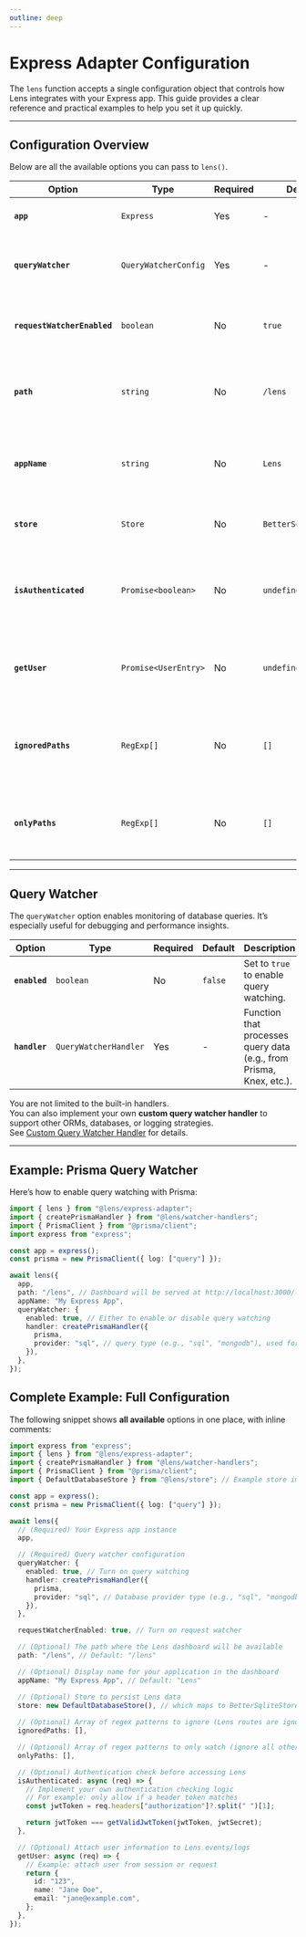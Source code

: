 ```yaml
---
outline: deep
---
```


# Express Adapter Configuration

The `lens` function accepts a single configuration object that controls how Lens integrates with your Express app. This guide provides a clear reference and practical examples to help you set it up quickly.

---

## Configuration Overview

Below are all the available options you can pass to `lens()`.

| Option            | Type                    | Required | Default             | Description                                                                 |
| ----------------- | ----------------------- | -------- | ------------------- | --------------------------------------------------------------------------- |
| **`app`**         | `Express`               | Yes      | -                   | Your Express application instance.                                          |
| **`queryWatcher`**| `QueryWatcherConfig`    | Yes      | -                   | Configuration for the database query watcher.                               |
| **`requestWatcherEnabled`**        | `boolean`                | No       | `true`             |  Weither to enable request watcher or not.                    |
| **`path`**        | `string`                | No       | `/lens`             | The URL path where the Lens dashboard will be available.                    |
| **`appName`**     | `string`                | No       | `Lens`              | The display name for your application in the dashboard.                     |
| **`store`**       | `Store`                 | No       | `BetterSqliteStore` | The storage engine used for persisting Lens data.                           |
| **`isAuthenticated`** | `Promise<boolean>` | No       | `undefined`         | Determines if the current request is authenticated before accessing Lens.   |
| **`getUser`**     | `Promise<UserEntry>`    | No       | `undefined`         | Returns the user associated with the current request.                       |
| **`ignoredPaths`**     | `RegExp[]`    | No       | `[]`         | Array of regex patterns to ignore (Lens routes are ignored by default).
| **`onlyPaths`**     | `RegExp[]`    | No       | `[]`         | Array of regex patterns to only watch (ignore all other routes).

---

## Query Watcher

The `queryWatcher` option enables monitoring of database queries. It’s especially useful for debugging and performance insights.

| Option       | Type                   | Required | Default | Description                                                                 |
| ------------ | ---------------------- | -------- | ------- | --------------------------------------------------------------------------- |
| **`enabled`**| `boolean`              | No       | `false` | Set to `true` to enable query watching.                                     |
| **`handler`**| `QueryWatcherHandler`  | Yes      | -       | Function that processes query data (e.g., from Prisma, Knex, etc.).         |

You are not limited to the built-in handlers.  
You can also implement your own **custom query watcher handler** to support other ORMs, databases, or logging strategies.  
See [Custom Query Watcher Handler](/handlers/query#creating-a-custom-handler) for details.

---

## Example: Prisma Query Watcher

Here’s how to enable query watching with Prisma:

```ts
import { lens } from "@lens/express-adapter";
import { createPrismaHandler } from "@lens/watcher-handlers";
import { PrismaClient } from "@prisma/client";
import express from "express";

const app = express();
const prisma = new PrismaClient({ log: ["query"] });

await lens({
  app,
  path: "/lens", // Dashboard will be served at http://localhost:3000/lens
  appName: "My Express App",
  queryWatcher: {
    enabled: true, // Either to enable or disable query watching
    handler: createPrismaHandler({
      prisma,
      provider: "sql", // query type (e.g., "sql", "mongodb"), used for query formatting
    }),
  },
});
```

## Complete Example: Full Configuration

The following snippet shows __all available__ options in one place, with inline comments:

```ts
import express from "express";
import { lens } from "@lens/express-adapter";
import { createPrismaHandler } from "@lens/watcher-handlers";
import { PrismaClient } from "@prisma/client";
import { DefaultDatabaseStore } from "@lens/store"; // Example store implementation

const app = express();
const prisma = new PrismaClient({ log: ["query"] });

await lens({
  // (Required) Your Express app instance
  app,

  // (Required) Query watcher configuration
  queryWatcher: {
    enabled: true, // Turn on query watching
    handler: createPrismaHandler({
      prisma,
      provider: "sql", // Database provider type (e.g., "sql", "mongodb"), used for query formatting
    }),
  },

  requestWatcherEnabled: true, // Turn on request watcher

  // (Optional) The path where the Lens dashboard will be available
  path: "/lens", // Default: "/lens"

  // (Optional) Display name for your application in the dashboard
  appName: "My Express App", // Default: "Lens"

  // (Optional) Store to persist Lens data
  store: new DefaultDatabaseStore(), // which maps to BetterSqliteStore by default, but can be any store
 
  // (Optional) Array of regex patterns to ignore (Lens routes are ignored by default)
  ignoredPaths: [],

  // (Optional) Array of regex patterns to only watch (ignore all other routes)
  onlyPaths: [],

  // (Optional) Authentication check before accessing Lens
  isAuthenticated: async (req) => {
    // Implement your own authentication checking logic
    // For example: only allow if a header token matches
    const jwtToken = req.headers["authorization"]?.split(" ")[1];

    return jwtToken === getValidJwtToken(jwtToken, jwtSecret);
  },

  // (Optional) Attach user information to Lens events/logs
  getUser: async (req) => {
    // Example: attach user from session or request
    return {
      id: "123", 
      name: "Jane Doe",
      email: "jane@example.com",
    };
  },
});
```
